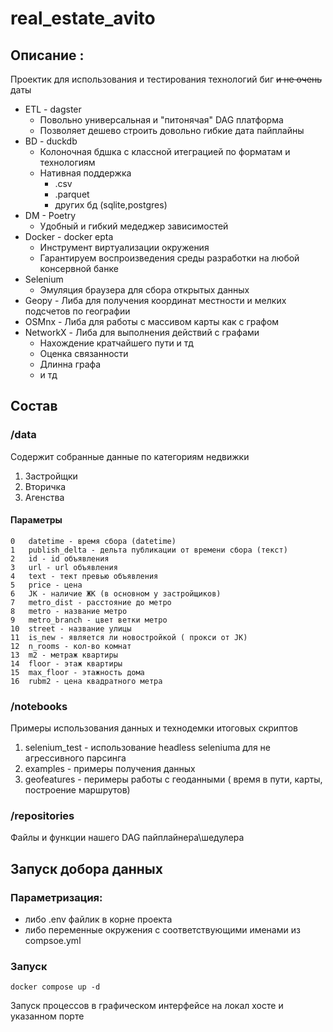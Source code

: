 # real_estate_avito
## Описание : 
Проектик для использования и тестирования технологий биг ~~и не очень~~ даты

* ETL - dagster  
  * Повольно универсальная и "питонячая" DAG платформа
  * Позволяет дешево строить довольно гибкие дата пайплайны
* BD - duckdb
    * Колоночная бдшка с классной итеграцией по форматам и технологиям
    * Нативная поддержка 
        * .csv
        * .parquet
        * других бд (sqlite,postgres)
* DM  - Poetry 
    * Удобный и гибкий медеджер зависимостей
* Docker - docker epta
    * Инструмент виртуализации окружения
    * Гарантируем воспроизведения среды разработки на любой консервной банке
* Selenium
    * Эмуляция браузера для сбора открытых данных
* Geopy - Либа для получения координат местности и мелких подсчетов по географии
* OSMnx - Либа для работы с массивом карты как с графом
* NetworkX - Либа для выполнения действий с графами
    * Нахождение кратчайшего пути и тд
    * Оценка связанности
    * Длинна графа 
    * и тд


## Состав
### **/data**
Cодержит собранные данные по категориям недвижки  
1) Застройщки
1) Вторичка
1) Агенства

#### Параметры
```
0	datetime - время сбора (datetime)
1	publish_delta - дельта публикации от времени сбора (текст)
2	id - id объявления
3	url - url объявления
4	text - тект превью объявления
5	price - цена
6	JK - наличие ЖК (в основном у застройщиков)
7	metro_dist - расстояние до метро
8	metro - название метро
9	metro_branch - цвет ветки метро
10	street - название улицы
11	is_new - является ли новостройкой ( прокси от JK)
12	n_rooms - кол-во комнат
13	m2 - метраж квартиры
14	floor - этаж квартиры
15	max_floor - этажность дома
16	rubm2 - цена квадратного метра 
```

### **/notebooks**
Примеры использования данных и технодемки итоговых скриптов  
1) selenium_test - использование headless seleniuma для не агрессивного парсинга
1) examples - примеры получения данных
1) geofeatures - перимеры работы с геоданными ( время в пути, карты, построение маршрутов)
### **/repositories**
Файлы и функции нашего DAG пайплайнера\шедулера
## Запуск добора данных
### Параметризация:
+ либо .env файлик в корне проекта
+ либо переменные окружения с соответствующими именами из compsoe.yml
### Запуск
``` shell 
docker compose up -d
```
Запуск процессов в графическом интерфейсе на локал хосте и указанном порте